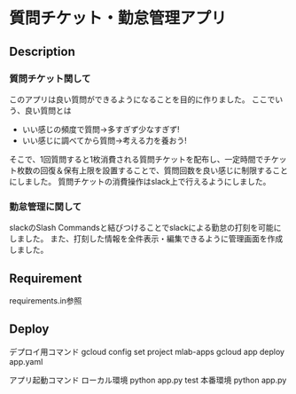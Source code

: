 質問チケット・勤怠管理アプリ
====
## Description
### 質問チケット関して
このアプリは良い質問ができるようになることを目的に作りました。
ここでいう、良い質問とは

* いい感じの頻度で質問→多すぎず少なすぎず!
* いい感じに調べてから質問→考える力を養おう!

そこで、1回質問すると1枚消費される質問チケットを配布し、一定時間でチケット枚数の回復＆保有上限を設置することで、質問回数を良い感じに制限することにしました。
質問チケットの消費操作はslack上で行えるようにしました。
### 勤怠管理に関して
slackのSlash Commandsと結びつけることでslackによる勤怠の打刻を可能にしました。
また、打刻した情報を全件表示・編集できるように管理画面を作成しました。

## Requirement
requirements.in参照
## Deploy
デプロイ用コマンド
gcloud config set project mlab-apps
gcloud app deploy app.yaml

アプリ起動コマンド
ローカル環境
python app.py test
本番環境
python app.py





